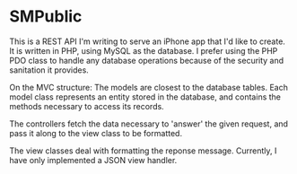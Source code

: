 # SMPublic
This is a REST API I'm writing to serve an iPhone app that I'd like to create.
It is written in PHP, using MySQL as the database. I prefer using the PHP PDO class to 
handle any database operations because of the security and sanitation it provides. 

On the MVC structure:
The models are closest to the database tables. Each model class represents an entity stored in the database, and contains the methods necessary to access its records.

The controllers fetch the data necessary to 'answer' the given request, and pass it along to the view class to be formatted.

The view classes deal with formatting the reponse message. Currently, I have only implemented a JSON view handler.

